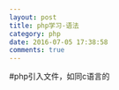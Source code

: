 ```yaml
---
layout: post
title: php学习-语法  
category: php 
date: 2016-07-05 17:38:58
comments: true
---
```


#php引入文件，如同c语言的 